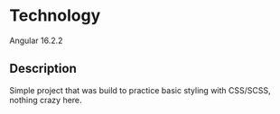 # Technology

Angular 16.2.2

## Description

Simple project that was build to practice basic styling with CSS/SCSS, nothing crazy here.


